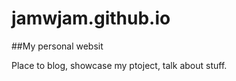 jamwjam.github.io
=================

##My personal websit

Place to blog, showcase my ptoject, talk about stuff.
